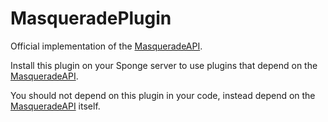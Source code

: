 # MasqueradePlugin
Official implementation of the [MasqueradeAPI].

Install this plugin on your Sponge server to use plugins that depend on the [MasqueradeAPI].

You should not depend on this plugin in your code, instead depend on the [MasqueradeAPI] itself.

[MasqueradeAPI]: https://github.com/CrushedPixel/MasqueradeAPI/